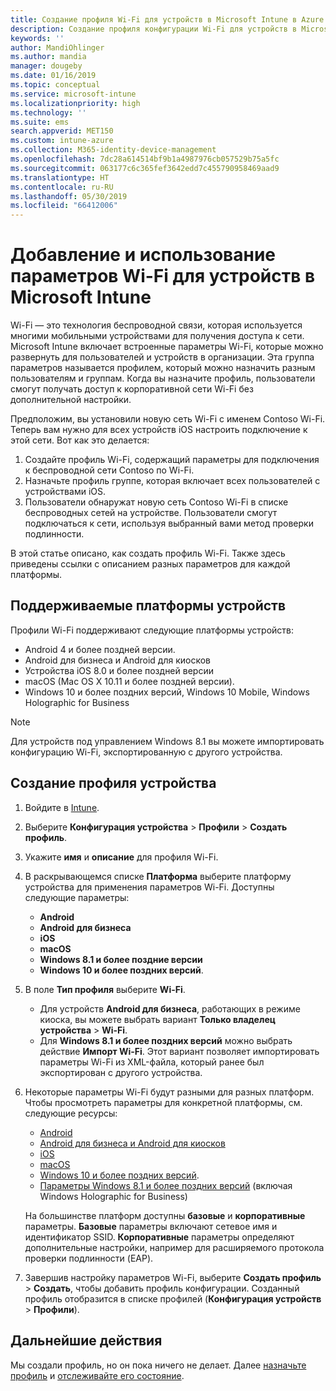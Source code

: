 ```yaml
---
title: Создание профиля Wi-Fi для устройств в Microsoft Intune в Azure | Документация Майкрософт
description: Создание профиля конфигурации Wi-Fi для устройств в Microsoft Intune. Создайте профили для Android, Android для бизнеса, Android для киосков, iOS, macOS, Windows 10 и более поздних версий, а также Windows Holographic for Business. С помощью этих профилей можно создать подключение Wi-Fi для использования сертификатов, выбрать тип EAP, указать метод аутентификации, включить прокси-сервер и многое другое.
keywords: ''
author: MandiOhlinger
ms.author: mandia
manager: dougeby
ms.date: 01/16/2019
ms.topic: conceptual
ms.service: microsoft-intune
ms.localizationpriority: high
ms.technology: ''
ms.suite: ems
search.appverid: MET150
ms.custom: intune-azure
ms.collection: M365-identity-device-management
ms.openlocfilehash: 7dc28a614514bf9b1a4987976cb057529b75a5fc
ms.sourcegitcommit: 063177c6c365fef3642edd7c455790958469aad9
ms.translationtype: HT
ms.contentlocale: ru-RU
ms.lasthandoff: 05/30/2019
ms.locfileid: "66412006"
---
```

# <a name="add-and-use-wi-fi-settings-on-your-devices-in-microsoft-intune"></a>Добавление и использование параметров Wi-Fi для устройств в Microsoft Intune

Wi-Fi — это технология беспроводной связи, которая используется многими мобильными устройствами для получения доступа к сети. Microsoft Intune включает встроенные параметры Wi-Fi, которые можно развернуть для пользователей и устройств в организации. Эта группа параметров называется профилем, который можно назначить разным пользователям и группам. Когда вы назначите профиль, пользователи смогут получать доступ к корпоративной сети Wi-Fi без дополнительной настройки.

Предположим, вы установили новую сеть Wi-Fi с именем Contoso Wi-Fi. Теперь вам нужно для всех устройств iOS настроить подключение к этой сети. Вот как это делается:

1. Создайте профиль Wi-Fi, содержащий параметры для подключения к беспроводной сети Contoso по Wi-Fi.
2. Назначьте профиль группе, которая включает всех пользователей с устройствами iOS.
3. Пользователи обнаружат новую сеть Contoso Wi-Fi в списке беспроводных сетей на устройстве. Пользователи смогут подключаться к сети, используя выбранный вами метод проверки подлинности.

В этой статье описано, как создать профиль Wi-Fi. Также здесь приведены ссылки с описанием разных параметров для каждой платформы.

## <a name="supported-device-platforms"></a>Поддерживаемые платформы устройств

Профили Wi-Fi поддерживают следующие платформы устройств:

- Android 4 и более поздней версии.
- Android для бизнеса и Android для киосков
- Устройства iOS 8.0 и более поздней версии
- macOS (Mac OS X 10.11 и более поздней версии).
- Windows 10 и более поздних версий, Windows 10 Mobile, Windows Holographic for Business

> [!NOTE]
> Для устройств под управлением Windows 8.1 вы можете импортировать конфигурацию Wi-Fi, экспортированную с другого устройства.

## <a name="create-a-device-profile"></a>Создание профиля устройства

1. Войдите в [Intune](https://go.microsoft.com/fwlink/?linkid=2090973).
2. Выберите **Конфигурация устройства** > **Профили** > **Создать профиль**.
3. Укажите **имя** и **описание** для профиля Wi-Fi.
4. В раскрывающемся списке **Платформа** выберите платформу устройства для применения параметров Wi-Fi. Доступны следующие параметры:

    - **Android**
    - **Android для бизнеса**
    - **iOS**
    - **macOS**
    - **Windows 8.1 и более поздние версии**
    - **Windows 10 и более поздних версий**.

5. В поле **Тип профиля** выберите **Wi-Fi**.

    - Для устройств **Android для бизнеса**, работающих в режиме киоска, вы можете выбрать вариант **Только владелец устройства** > **Wi-Fi**.
    - Для **Windows 8.1 и более поздних версий** можно выбрать действие **Импорт Wi-Fi**. Этот вариант позволяет импортировать параметры Wi-Fi из XML-файла, который ранее был экспортирован с другого устройства.

6. Некоторые параметры Wi-Fi будут разными для разных платформ. Чтобы просмотреть параметры для конкретной платформы, см. следующие ресурсы:

    - [Android](wi-fi-settings-android.md)
    - [Android для бизнеса и Android для киосков](wi-fi-settings-android-enterprise.md)
    - [iOS](wi-fi-settings-ios.md)
    - [macOS](wi-fi-settings-macos.md)
    - [Windows 10 и более поздних версий](wi-fi-settings-windows.md).
    - [Параметры Windows 8.1 и более поздних версий](wi-fi-settings-import-windows-8-1.md) (включая Windows Holographic for Business)

    На большинстве платформ доступны **базовые** и **корпоративные** параметры. **Базовые** параметры включают сетевое имя и идентификатор SSID. **Корпоративные** параметры определяют дополнительные настройки, например для расширяемого протокола проверки подлинности (EAP).

7. Завершив настройку параметров Wi-Fi, выберите **Создать профиль** > **Создать**, чтобы добавить профиль конфигурации. Созданный профиль отобразится в списке профилей (**Конфигурация устройств** > **Профили**).

## <a name="next-steps"></a>Дальнейшие действия

Мы создали профиль, но он пока ничего не делает. Далее [назначьте профиль](device-profile-assign.md) и [отслеживайте его состояние](device-profile-monitor.md).

